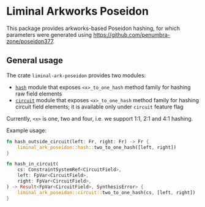 # Liminal Arkworks Poseidon

This package provides arkworks-based Poseidon hashing, for which parameters were generated using https://github.com/penumbra-zone/poseidon377.

## General usage

The crate `liminal-ark-poseidon` provides two modules:
 - [`hash`](src/hash.rs) module that exposes `<x>_to_one_hash` method family for hashing raw field elements
 - [`circuit`](src/circuit.rs) module that exposes `<x>_to_one_hash` method family for hashing circuit field elements;
it is available only under `circuit` feature flag

Currently, `<x>` is one, two and four, i.e. we support 1:1, 2:1 and 4:1 hashing.

Example usage:
```rust
fn hash_outside_circuit(left: Fr, right: Fr) -> Fr {
    liminal_ark_poseidon::hash::two_to_one_hash([left, right])
}

fn hash_in_circuit(
    cs: ConstraintSystemRef<CircuitField>, 
    left: FpVar<CircuitField>,
    right: FpVar<CircuitField>,
) -> Result<FpVar<CircuitField>, SynthesisError> {
    liminal_ark_poseidon::circuit::two_to_one_hash(cs, [left, right])
}
```
